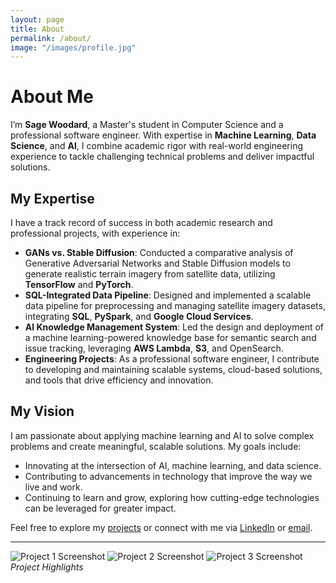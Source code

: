```yaml
---
layout: page
title: About
permalink: /about/
image: "/images/profile.jpg"
---
```


# About Me

I’m **Sage Woodard**, a Master's student in Computer Science and a professional software engineer. With expertise in **Machine Learning**, **Data Science**, and **AI**, I combine academic rigor with real-world engineering experience to tackle challenging technical problems and deliver impactful solutions.

## My Expertise

I have a track record of success in both academic research and professional projects, with experience in:

- **GANs vs. Stable Diffusion**: Conducted a comparative analysis of Generative Adversarial Networks and Stable Diffusion models to generate realistic terrain imagery from satellite data, utilizing **TensorFlow** and **PyTorch**.
- **SQL-Integrated Data Pipeline**: Designed and implemented a scalable data pipeline for preprocessing and managing satellite imagery datasets, integrating **SQL**, **PySpark**, and **Google Cloud Services**.
- **AI Knowledge Management System**: Led the design and deployment of a machine learning-powered knowledge base for semantic search and issue tracking, leveraging **AWS Lambda**, **S3**, and OpenSearch.
- **Engineering Projects**: As a professional software engineer, I contribute to developing and maintaining scalable systems, cloud-based solutions, and tools that drive efficiency and innovation.

## My Vision

I am passionate about applying machine learning and AI to solve complex problems and create meaningful, scalable solutions. My goals include:

- Innovating at the intersection of AI, machine learning, and data science.
- Contributing to advancements in technology that improve the way we live and work.
- Continuing to learn and grow, exploring how cutting-edge technologies can be leveraged for greater impact.

Feel free to explore my [projects](/projects/) or connect with me via [LinkedIn](https://linkedin.com/in/sagewoodard) or [email](mailto:sagewoodard@ksu.edu).

---

<div class="gallery-box">
  <div class="gallery">
    <img src="{{site.baseurl}}/images/project1.jpg" alt="Project 1 Screenshot">
    <img src="{{site.baseurl}}/images/project2.jpg" alt="Project 2 Screenshot">
    <img src="{{site.baseurl}}/images/project3.jpg" alt="Project 3 Screenshot">
  </div>
  <em>Project Highlights</em>
</div>
